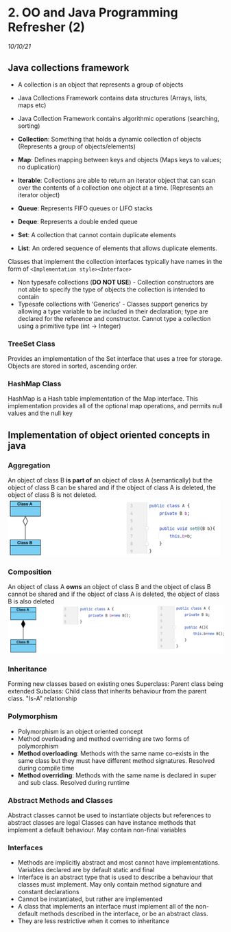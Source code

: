 # 2. OO and Java Programming Refresher (2)
_10/10/21_

## Java collections framework
- A collection is an object that represents a group of objects
- Java Collections Framework contains data structures (Arrays, lists, maps etc)
- Java Collection Framework contains algorithmic operations (searching, sorting)


- **Collection**: Something that holds a dynamic collection of objects (Represents a group of objects/elements)
- **Map**: Defines mapping between keys and objects (Maps keys to values; no duplication)
- **Iterable**: Collections are able to return an iterator object that can scan over the contents of a collection one object at a time. (Represents an iterator object)
- **Queue**: Represents FIFO queues or LIFO stacks
- **Deque**: Represents a double ended queue
- **Set**: A collection that cannot contain duplicate elements
- **List**: An ordered sequence of elements that allows duplicate elements.

Classes that implement the collection interfaces typically have names in the form of `<Implementation style><Interface>`

- Non typesafe collections (**DO NOT USE**) - Collection constructors are not able to specify the type of objects the collection is intended to contain
- Typesafe collections with 'Generics' - Classes support generics by allowing a type variable to be included in their declaration; type are declared for the reference and constructor. Cannot type a collection using a primitive type (int -> Integer)

### TreeSet Class
Provides an implementation of the Set interface that uses a tree for storage. Objects are stored in sorted, ascending order.

### HashMap Class
HashMap is a Hash table implementation of the Map interface. This implementation provides all of the optional map operations, and permits null values and the null key

## Implementation of object oriented concepts in java
### Aggregation
An object of class B **is part of** an object of class A (semantically) but the object of class B can be shared and if the object of class A is deleted, the object of class B is not deleted.
![](../_resources/20221010172148.png)

### Composition
An object of class A **owns** an object of class B and the object of class B cannot be shared and if the object of class A is deleted, the object of class B is also deleted
![](../_resources/20221010172329.png)
### Inheritance
Forming new classes based on existing ones
Superclass: Parent class being extended
Subclass: Child class that inherits behaviour from the parent class.
"Is-A" relationship
### Polymorphism
- Polymorphism is an object oriented concept
- Method overloading and method overriding are two forms of polymorphism
- **Method overloading**: Methods with the same name co-exists in the same class but they must have different method signatures. Resolved during compile time
- **Method overriding**: Methods with the same name is declared in super and sub class. Resolved during runtime
### Abstract Methods and Classes
Abstract classes cannot be used to instantiate objects but references to abstract classes are legal
Classes can have instance methods that implement a default behaviour. May contain non-final variables
### Interfaces
- Methods are implicitly abstract and most cannot have implementations. Variables declared are by default static and final
- Interface is an abstract type that is used to describe a behaviour that classes must implement. May only contain method signature and constant declarations
- Cannot be instantiated, but rather are implemented
- A class that implements an interface must implement all of the non-default methods described in the interface, or be an abstract class.
- They are less restrictive when it comes to inheritance